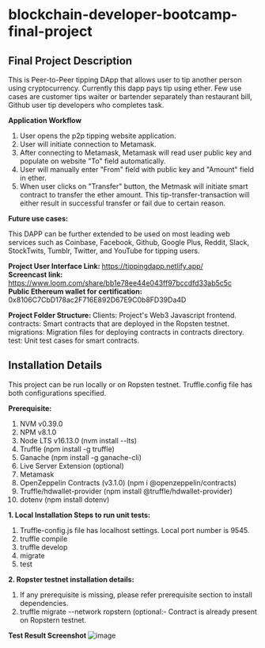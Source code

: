 # blockchain-developer-bootcamp-final-project
<H2>Final Project Description</h2>
<p>This is Peer-to-Peer tipping DApp that allows user to tip another person using cryptocurrency. Currently this dapp pays tip using ether.
Few use cases are customer tips waiter or bartender separately than restaurant bill, Github user tip developers who completes task. </p>

<b>Application Workflow</b>
1. User opens the p2p tipping website application. <br>
2. User will initiate connection to Metamask. <br>
3. After connecting to Metamask, Metamask will read user public key and populate on website "To" field automatically. <br>
4. User will manually enter "From" field with public key and "Amount" field in ether. <br>
5. When user clicks on "Transfer" button, the Metmask will initiate smart contract to transfer the ether amount. This tip-transfer-transaction will either result in successful transfer or fail due to certain reason.

<b>Future use cases: </b>
<p>This DAPP can be further extended to be used on most leading web services such as Coinbase, Facebook, Github, Google Plus, Reddit, Slack, StockTwits, Tumblr, Twitter, and YouTube for tipping users. </p>

<b>Project User Interface Link: </b> https://tippingdapp.netlify.app/
<br><b>Screencast link: </b> https://www.loom.com/share/bb1e78ee44e043ff97bccdfd33ab5c5c
<br><b>Public Ethereum wallet for certification: </b> 0x8106C7CbD178ac2F716E892D67E9C0b8FD39Da4D

<b>Project Folder Structure: </b>
Clients: Project's Web3 Javascript frontend.
contracts: Smart contracts that are deployed in the Ropsten testnet.
migrations: Migration files for deploying contracts in contracts directory.
test: Unit test cases for smart contracts.

<h2>Installation Details</h2>
This project can be run locally or on Ropsten testnet. Truffle.config file has both configurations specified. 

<b>Prerequisite: </b>
1. NVM v0.39.0
2. NPM v8.1.0
3. Node LTS v16.13.0 (nvm install --lts)
5. Truffle (npm install -g truffle)
6. Ganache (npm install -g ganache-cli)
8. Live Server Extension (optional)
9. Metamask
10. OpenZeppelin Contracts (v3.1.0) (npm i @openzeppelin/contracts)
11. Truffle/hdwallet-provider (npm install @truffle/hdwallet-provider)
12. dotenv (npm install dotenv)

<b> 1. Local Installation Steps to run unit tests: </b>
1. Truffle-config.js file has localhost settings. Local port number is 9545.
2. truffle compile
3. truffle develop 
4. migrate
5. test


<b> 2. Ropster testnet installation details: </b>
1. If any prerequisite is missing, please refer prerequisite section to install dependencies.
2. truffle migrate --network ropstern (optional:- Contract is already present on Ropstern testnet.

<b> Test Result Screenshot </b>
![image](https://user-images.githubusercontent.com/35179350/144125414-c9b4db16-9bff-4f39-9b7d-4ed277c47a5b.png)
